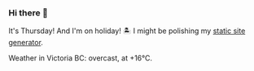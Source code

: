 ### Hi there :wave:

It's Thursday! And I'm on holiday! :desert_island: I might be polishing my [static site generator](https://github.com/bewuethr/pandoc-bash-blog).

Weather in Victoria BC: overcast, at +16°C.
